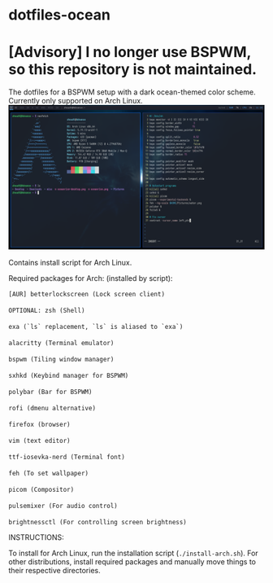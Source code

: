 # dotfiles-ocean

# [Advisory] I no longer use BSPWM, so this repository is not maintained.

The dotfiles for a BSPWM setup with a dark ocean-themed color scheme. Currently only supported on Arch Linux.
![Screenshot](oceanrice.png)

Contains install script for Arch Linux.

Required packages for Arch: (installed by script):
	
	[AUR] betterlockscreen (Lock screen client)
	
	OPTIONAL: zsh (Shell)
	
	exa (`ls` replacement, `ls` is aliased to `exa`)
	
	alacritty (Terminal emulator)

	bspwm (Tiling window manager)
	
	sxhkd (Keybind manager for BSPWM)

	polybar (Bar for BSPWM)

	rofi (dmenu alternative)

	firefox (browser)

	vim (text editor)

	ttf-iosevka-nerd (Terminal font)

	feh (To set wallpaper)

	picom (Compositor)

	pulsemixer (For audio control)

	brightnessctl (For controlling screen brightness)


INSTRUCTIONS:

To install for Arch Linux, run the installation script (`./install-arch.sh`). For other distributions, install required packages and manually move things to their respective directories.
